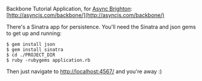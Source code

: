 Backbone Tutorial Application, for [Async Brighton](http://asyncjs.com):  
[http://asyncjs.com/backbone/](http://asyncjs.com/backbone/)

There's a Sinatra app for persistence. You'll need the Sinatra and json gems to get up and running:

    $ gem install json
    $ gem install sinatra
    $ cd ./PROJECT_DIR
    $ ruby -rubygems application.rb

Then just navigate to [http://localhost:4567/](http://localhost:4567/) and you're away :)

